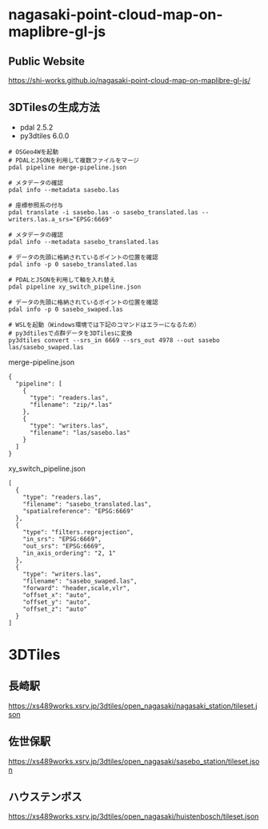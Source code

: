 # nagasaki-point-cloud-map-on-maplibre-gl-js
## Public Website
https://shi-works.github.io/nagasaki-point-cloud-map-on-maplibre-gl-js/

## 3DTilesの生成方法
- pdal 2.5.2
- py3dtiles 6.0.0
```
# OSGeo4Wを起動
# PDALとJSONを利用して複数ファイルをマージ
pdal pipeline merge-pipeline.json

# メタデータの確認
pdal info --metadata sasebo.las

# 座標参照系の付与
pdal translate -i sasebo.las -o sasebo_translated.las --writers.las.a_srs="EPSG:6669"

# メタデータの確認
pdal info --metadata sasebo_translated.las

# データの先頭に格納されているポイントの位置を確認
pdal info -p 0 sasebo_translated.las

# PDALとJSONを利用して軸を入れ替え
pdal pipeline xy_switch_pipeline.json

# データの先頭に格納されているポイントの位置を確認
pdal info -p 0 sasebo_swaped.las

# WSLを起動（Windows環境では下記のコマンドはエラーになるため）
# py3dtilesで点群データを3DTilesに変換
py3dtiles convert --srs_in 6669 --srs_out 4978 --out sasebo las/sasebo_swaped.las
```
merge-pipeline.json
```
{
  "pipeline": [
    {
      "type": "readers.las",
      "filename": "zip/*.las"
    },
    {
      "type": "writers.las",
      "filename": "las/sasebo.las"
    }
  ]
}
```
xy_switch_pipeline.json
```
[
  {
    "type": "readers.las",
    "filename": "sasebo_translated.las",
    "spatialreference": "EPSG:6669"
  },
  {
    "type": "filters.reprojection",
    "in_srs": "EPSG:6669",
    "out_srs": "EPSG:6669",
    "in_axis_ordering": "2, 1"
  },
  {
    "type": "writers.las",
    "filename": "sasebo_swaped.las",
    "forward": "header,scale,vlr",
    "offset_x": "auto",
    "offset_y": "auto",
    "offset_z": "auto"
  }
]
```
# 3DTiles
## 長崎駅
https://xs489works.xsrv.jp/3dtiles/open_nagasaki/nagasaki_station/tileset.json
## 佐世保駅
https://xs489works.xsrv.jp/3dtiles/open_nagasaki/sasebo_station/tileset.json
## ハウステンボス
https://xs489works.xsrv.jp/3dtiles/open_nagasaki/huistenbosch/tileset.json
